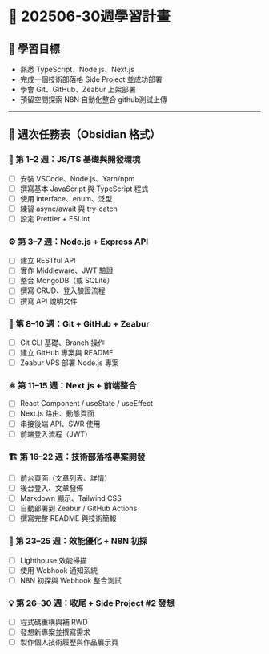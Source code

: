 # 🧠 202506-30週學習計畫

## 🎯 學習目標
- 熟悉 TypeScript、Node.js、Next.js
- 完成一個技術部落格 Side Project 並成功部署
- 學會 Git、GitHub、Zeabur 上架部署
- 預留空間探索 N8N 自動化整合
github測試上傳
---

## 📅 週次任務表（Obsidian 格式）

### 🔰 第 1–2 週：JS/TS 基礎與開發環境
- [ ] 安裝 VSCode、Node.js、Yarn/npm
- [ ] 撰寫基本 JavaScript 與 TypeScript 程式
- [ ] 使用 interface、enum、泛型
- [ ] 練習 async/await 與 try-catch
- [ ] 設定 Prettier + ESLint

### ⚙️ 第 3–7 週：Node.js + Express API
- [ ] 建立 RESTful API
- [ ] 實作 Middleware、JWT 驗證
- [ ] 整合 MongoDB（或 SQLite）
- [ ] 撰寫 CRUD、登入驗證流程
- [ ] 撰寫 API 說明文件

### 🧪 第 8–10 週：Git + GitHub + Zeabur
- [ ] Git CLI 基礎、Branch 操作
- [ ] 建立 GitHub 專案與 README
- [ ] Zeabur VPS 部署 Node.js 專案

### ⚛️ 第 11–15 週：Next.js + 前端整合
- [ ] React Component / useState / useEffect
- [ ] Next.js 路由、動態頁面
- [ ] 串接後端 API、SWR 使用
- [ ] 前端登入流程（JWT）

### 🏗️ 第 16–22 週：技術部落格專案開發
- [ ] 前台頁面（文章列表、詳情）
- [ ] 後台登入、文章發佈
- [ ] Markdown 顯示、Tailwind CSS
- [ ] 自動部署到 Zeabur / GitHub Actions
- [ ] 撰寫完整 README 與技術簡報

### 🔬 第 23–25 週：效能優化 + N8N 初探
- [ ] Lighthouse 效能掃描
- [ ] 使用 Webhook 通知系統
- [ ] N8N 初探與 Webhook 整合測試

### 💡 第 26–30 週：收尾 + Side Project #2 發想
- [ ] 程式碼重構與補 RWD
- [ ] 發想新專案並撰寫需求
- [ ] 製作個人技術履歷與作品展示頁
